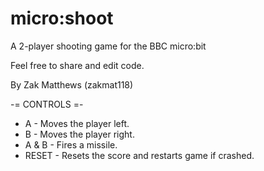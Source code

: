 # micro:shoot

A 2-player shooting game for the BBC micro:bit

Feel free to share and edit code.

By Zak Matthews (zakmat118)

-= CONTROLS =-
 - A - Moves the player left.
 - B - Moves the player right.
 - A & B - Fires a missile.
 - RESET - Resets the score and restarts game if crashed.
 
